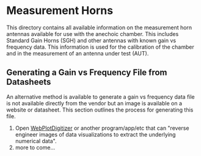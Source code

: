 # Measurement Horns
This directory contains all available information on the measurement horn antennas available for use with the anechoic chamber.
This includes Standard Gain Horns (SGH) and other antennas with known gain vs frequency data. 
This information is used for the calibration of the chamber and in the measurement of an antenna under test (AUT).

## Generating a Gain vs Frequency File from Datasheets
An alternative method is available to generate a gain vs frequency data file is not available directly from the vendor but an image is available on a website or datasheet. This section outlines the process for generating this file.

1. Open [WebPlotDigitizer](https://automeris.io/WebPlotDigitizer/) or another program/app/etc that can "reverse engineer images of data visualizations to extract the underlying numerical data".
2. more to come...
